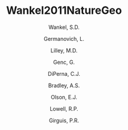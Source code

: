 ---
layout: publication
title: Wankel2011NatureGeo
category: journalpub
author: 
	- Wankel, S.D. 
	- Germanovich, L. 
	- Lilley, M.D. 
	- Genc, G. 
	- DiPerna, C.J. 
	- Bradley, A.S. 
	- Olson, E.J. 
	- Lowell, R.P. 
	- Girguis, P.R. 
pubtitle:  "Influence of subsurface biosphere on geochemical fluxes from diffuse hydrothermal fluids" 
journal: Nature Geoscience 
volume: 4 
pages: 461-468 
year: 2011
---